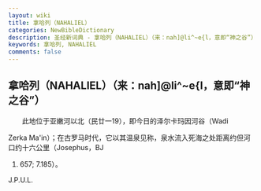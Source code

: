 ```yaml
---
layout: wiki
title: 拿哈列（NAHALIEL）
categories: NewBibleDictionary
description: 圣经新词典 - 拿哈列（NAHALIEL）（来：nah]@li^~e{l，意即“神之谷”）
keywords: 拿哈列, NAHALIEL
comments: false
---
```


## 拿哈列（NAHALIEL）（来：nah]@li^~e{l，意即“神之谷”）

　　此地位于亚嫩河以北（民廿一19），即今日的泽尔卡玛因河谷（Wadi

Zerka Ma'in）；在古罗马时代，它以其温泉见称，泉水流入死海之处距离约但河口约十六公里（Josephus，BJ

1. 657; 7.185）。

J.P.U.L.








